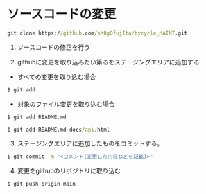 # ソースコードの変更

``` cmd
git clone https://github.com/sh0g0fujIta/bycycle_MAINT.git
```

1. ソースコードの修正を行う

2. githubに変更を取り込みたい第るをステージングエリアに追加する

- すべての変更を取り込む場合
``` cmd
$ git add .
```

- 対象のファイル変更を取り込む場合
``` cmd
$ git add README.md

$ git add README.md docs/api.html
```

3. ステージングエリアに追加したものをコミットする。
``` cmd
$ git commit -m "<コメント(変更した内容などを記載)>"
```

4. 変更をgithubのリポジトリに取り込む
``` cmd
$ git push origin main 
```
